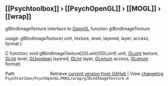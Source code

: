 ## [[Psychtoolbox]] &#8250; [[PsychOpenGL]] &#8250; [[MOGL]] &#8250; [[wrap]]

glBindImageTexture  Interface to [OpenGL](OpenGL) function glBindImageTexture  
  
usage:  glBindImageTexture( unit, texture, level, layered, layer, access, format )  
  
C function:  void glBindImageTexture[(GLuint]((GLuint) unit, [GLuint](GLuint) texture, [GLint](GLint) level, [GLboolean](GLboolean) layered, [GLint](GLint) layer, [GLenum](GLenum) access, [GLenum](GLenum) format)  




<div class="code_header" style="text-align:right;">
  <span style="float:left;">Path&nbsp;&nbsp;</span> <span class="counter">Retrieve <a href=
  "https://raw.github.com/Psychtoolbox-3/Psychtoolbox-3/beta/Psychtoolbox/PsychOpenGL/MOGL/wrap/glBindImageTexture.m">current version from GitHub</a> | View <a href=
  "https://github.com/Psychtoolbox-3/Psychtoolbox-3/commits/beta/Psychtoolbox/PsychOpenGL/MOGL/wrap/glBindImageTexture.m">changelog</a></span>
</div>
<div class="code">
  <code>Psychtoolbox/PsychOpenGL/MOGL/wrap/glBindImageTexture.m</code>
</div>

